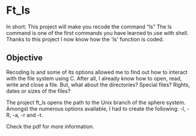 # Ft_ls

In short: This project will make you recode the command “ls”
The ls command is one of the first commands you have learned to use with shell.
Thanks to this project I now know how the 'ls' function is coded.

## Objective
Recoding ls and some of its options allowed me to find out how to interact with the file system using C.
After all, I already know how to open, read, write and close a file. But, what about the directories?
Special files? Rights, dates or sizes of the files?

The project ft_ls opens the path to the Unix branch of the sphere system.
Amongst the numerous options available, I had to create the
following: -l, -R, -a, -r and -t.

Check the pdf for more information.
